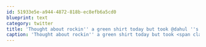 ```yaml
---
id: 51933e5e-a944-4872-818b-ec8efb6a5cd0
blueprint: text
category: twitter
title: 'Thought about rockin'' a green shirt today but took @dahul ''s advice instead:"Black is the new green"'
caption: 'Thought about rockin'' a green shirt today but took <span class="username username_linked">@<a href="https://twitter.com/dahul" title="Darren Hull (dahul)">dahul</a></span> ''s advice instead:"Black is the new green"'
---
```


